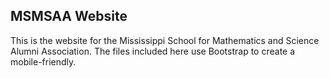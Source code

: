 MSMSAA Website
--------------

This is the website for the Mississippi School for Mathematics and Science Alumni
Association.  The files included here  use Bootstrap to create a mobile-friendly.
